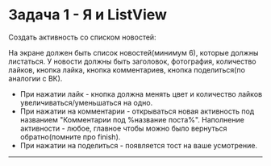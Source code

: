 # Задача 1 - Я и ListView

Создать активность со списком новостей:

На экране должен быть список новостей(минимум 6), которые должны листаться. У новости должны быть заголовок, фотография, количество лайков, кнопка лайка, кнопка комментариев, кнопка поделиться(по аналогии с ВК). 

*	При нажатии лайк - кнопка должна менять цвет и количество лайков увеличиваться/уменьшаться на одно.
*	При нажатии на комментарии - открываться новая активность под названием "Комментарии под %название поста%". Наполнение активности - любое, главное чтобы можно было вернуться обратно(помните про finish).
*	При нажатии на поделиться - появляется тост на ваше усмотрение.

---
